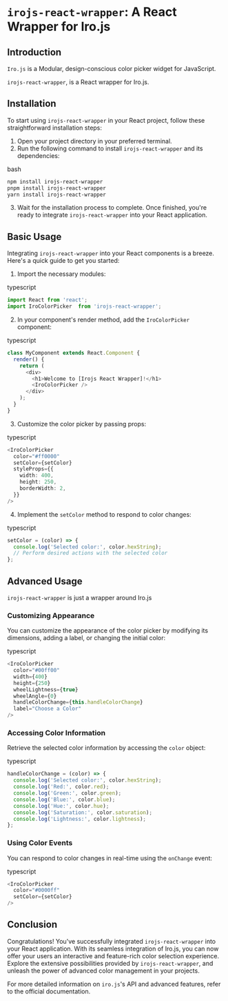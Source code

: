 
```irojs-react-wrapper```: A React Wrapper for Iro.js
============================================

Introduction
------------
```Iro.js``` is a Modular, design-conscious color picker widget for JavaScript.

```irojs-react-wrapper```, is a React wrapper for Iro.js.

Installation
------------

To start using ```irojs-react-wrapper``` in your React project, follow these straightforward installation steps:

1.  Open your project directory in your preferred terminal.
2.  Run the following command to install ```irojs-react-wrapper``` and its dependencies:

bash

```bash
npm install irojs-react-wrapper
pnpm install irojs-react-wrapper
yarn install irojs-react-wrapper
```

3.  Wait for the installation process to complete. Once finished, you're ready to integrate ```irojs-react-wrapper``` into your React application.

Basic Usage
-----------

Integrating ```irojs-react-wrapper``` into your React components is a breeze. Here's a quick guide to get you started:

1.  Import the necessary modules:

typescript

```typescript
import React from 'react';
import IroColorPicker  from 'irojs-react-wrapper';
```

2.  In your component's render method, add the `IroColorPicker` component:

typescript

```typescript
class MyComponent extends React.Component {
  render() {
    return (
      <div>
        <h1>Welcome to [Irojs React Wrapper]!</h1>
        <IroColorPicker />
      </div>
    );
  }
}
```

3.  Customize the color picker by passing props:

typescript

```typescript
<IroColorPicker
  color="#ff0000"
  setColor={setColor}
  styleProps={{
    width: 400,
    height: 250,
    borderWidth: 2,
  }}
/>
```

4.  Implement the `setColor` method to respond to color changes:

typescript

```typescript
setColor = (color) => {
  console.log('Selected color:', color.hexString);
  // Perform desired actions with the selected color
};
```

Advanced Usage
--------------

```irojs-react-wrapper``` is just a wrapper around Iro.js

### Customizing Appearance

You can customize the appearance of the color picker by modifying its dimensions, adding a label, or changing the initial color:

typescript

```typescript
<IroColorPicker
  color="#00ff00"
  width={400}
  height={250}
  wheelLightness={true}
  wheelAngle={0}
  handleColorChange={this.handleColorChange}
  label="Choose a Color"
/>
```

### Accessing Color Information

Retrieve the selected color information by accessing the `color` object:

typescript

```typescript
handleColorChange = (color) => {
  console.log('Selected color:', color.hexString);
  console.log('Red:', color.red);
  console.log('Green:', color.green);
  console.log('Blue:', color.blue);
  console.log('Hue:', color.hue);
  console.log('Saturation:', color.saturation);
  console.log('Lightness:', color.lightness);
};
```

### Using Color Events

You can respond to color changes in real-time using the `onChange` event:

typescript

```typescript
<IroColorPicker
  color="#0000ff"
  setColor={setColor}
/>
```

Conclusion
----------

Congratulations! You've successfully integrated ```irojs-react-wrapper``` into your React application. With its seamless integration of Iro.js, you can now offer your users an interactive and feature-rich color selection experience. Explore the extensive possibilities provided by ```irojs-react-wrapper```, and unleash the power of advanced color management in your projects.

For more detailed information on ```iro.js```'s API and advanced features, refer to the official documentation.